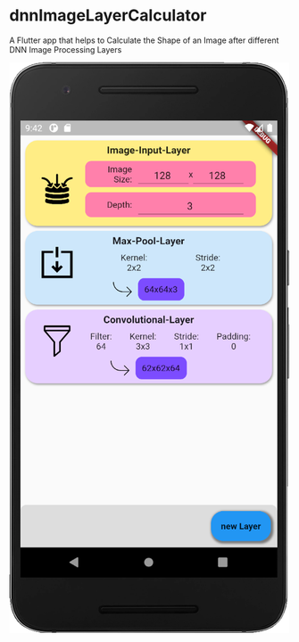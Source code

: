 # dnnImageLayerCalculator
A Flutter app that helps to Calculate the Shape of an Image after different DNN Image Processing Layers

![Preview](preview.png)